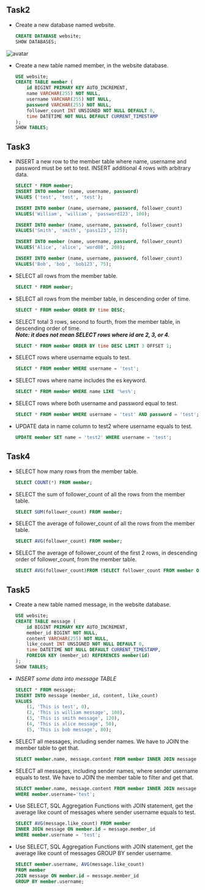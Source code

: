 ## Task2  
* Create a new database named website.  
    ```sql
    CREATE DATABASE website;   
    SHOW DATABASES;
![avatar](C:\Users\William\Desktop\Wehelp\week5\task2\task2-1.png)
* Create a new table named member, in the website database.
    ```sql
    USE website;
    CREATE TABLE member (
        id BIGINT PRIMARY KEY AUTO_INCREMENT,
        name VARCHAR(255) NOT NULL,
        username VARCHAR(255) NOT NULL,
        password VARCHAR(255) NOT NULL,
        follower_count INT UNSIGNED NOT NULL DEFAULT 0,
        time DATETIME NOT NULL DEFAULT CURRENT_TIMESTAMP
    );
    SHOW TABLES;
## Task3
* INSERT a new row to the member table where name, username and password must
be set to test. INSERT additional 4 rows with arbitrary data.
    ```sql
    SELECT * FROM member;
    INSERT INTO member (name, username, password)
    VALUES ('test', 'test', 'test');
    
    INSERT INTO member (name, username, password, follower_count)
    VALUES('William', 'william', 'password123', 100);
    
    INSERT INTO member (name, username, password, follower_count)
    VALUES('Smith', 'smith', 'pass123', 125);
    
    INSERT INTO member (name, username, password, follower_count)
    VALUES('Alice', 'alice', 'word88', 200);
    
    INSERT INTO member (name, username, password, follower_count)
    VALUES('Bob', 'bob', 'bob123', 75);  
*  SELECT all rows from the member table.
    ```sql
    SELECT * FROM member;  
*  SELECT all rows from the member table, in descending order of time.
    ```sql
    SELECT * FROM member ORDER BY time DESC;
*  SELECT total 3 rows, second to fourth, from the member table, in descending order
of time.  
***Note: it does not mean SELECT rows where id are 2, 3, or 4.***
   ```sql
   SELECT * FROM member ORDER BY time DESC LIMIT 3 OFFSET 1;
* SELECT rows where username equals to test.
    ```sql
    SELECT * FROM member WHERE username = 'test';
* SELECT rows where name includes the es keyword.
    ```sql
    SELECT * FROM member WHERE name LIKE '%es%';
* SELECT rows where both username and password equal to test.
    ```sql
    SELECT * FROM member WHERE username = 'test' AND password = 'test';
* UPDATE data in name column to test2 where username equals to test.
    ```sql
    UPDATE member SET name = 'test2' WHERE username = 'test';
## Task4
* SELECT how many rows from the member table.
  ```sql
  SELECT COUNT(*) FROM member;
* SELECT the sum of follower_count of all the rows from the member table.
  ```sql
  SELECT SUM(follower_count) FROM member;
* SELECT the average of follower_count of all the rows from the member table.
  ```sql
  SELECT AVG(follower_count) FROM member;
* SELECT the average of follower_count of the first 2 rows, in descending order of
follower_count, from the member table.
  ```sql
  SELECT AVG(follower_count)FROM (SELECT follower_count FROM member ORDER BY follower_count DESC LIMIT 2) AS subquery;

## Task5
* Create a new table named message, in the website database.
  ```sql
  USE website;
  CREATE TABLE message (
      id BIGINT PRIMARY KEY AUTO_INCREMENT,
      member_id BIGINT NOT NULL,
      content VARCHAR(255) NOT NULL,
      like_count INT UNSIGNED NOT NULL DEFAULT 0,
      time DATETIME NOT NULL DEFAULT CURRENT_TIMESTAMP,
      FOREIGN KEY (member_id) REFERENCES member(id)
  );
  SHOW TABLES;
* *INSERT some data into message TABLE*  
    ```sql
    SELECT * FROM message;
    INSERT INTO message (member_id, content, like_count)
    VALUES 
        (1, 'This is test', 0),
        (2, 'This is william message', 100),
        (3, 'This is smith message', 120),
        (4, 'This is alice message', 50),
        (5, 'This is bob message', 80);
 
* SELECT all messages, including sender names. We have to JOIN the member table
to get that.
    ```sql
    SELECT member.name, message.content FROM member INNER JOIN message ON member.id=message.member_id;
* SELECT all messages, including sender names, where sender username equals to
test. We have to JOIN the member table to filter and get that.
    ```sql
    SELECT member.name, message.content FROM member INNER JOIN message ON member.id=message.member_id
    WHERE member.username='test';
* Use SELECT, SQL Aggregation Functions with JOIN statement, get the average like
count of messages where sender username equals to test.
    ```sql
    SELECT AVG(message.like_count) FROM member
    INNER JOIN message ON member.id = message.member_id
    WHERE member.username = 'test';
* Use SELECT, SQL Aggregation Functions with JOIN statement, get the average like
count of messages GROUP BY sender username.
    ```sql
    SELECT member.username, AVG(message.like_count)
    FROM member
    JOIN message ON member.id = message.member_id
    GROUP BY member.username;



   

      
        
  
